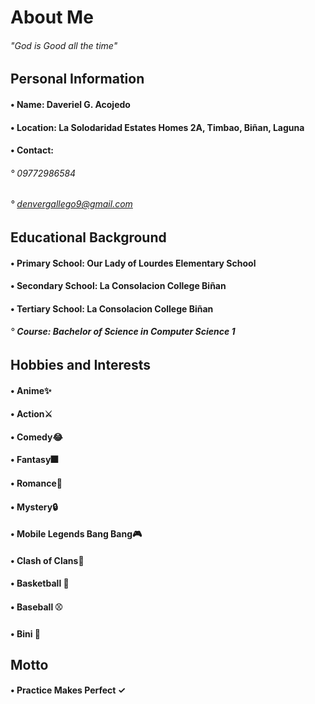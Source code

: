 # About Me 

###### "God is Good all the time"

## Personal Information

#### • **Name**: Daveriel G. Acojedo 
#### • **Location**: La Solodaridad Estates Homes 2A, Timbao, Biñan, Laguna
#### • **Contact**:
###### °  09772986584
###### ° denvergallego9@gmail.com

## Educational Background

#### • **Primary School**: Our Lady of Lourdes Elementary School
#### • **Secondary School**: La Consolacion College Biñan
#### • **Tertiary Schoo**l: La Consolacion College Biñan
###### ° **Course: Bachelor of Science in Computer Science 1**

## Hobbies and Interests

#### • **Anime**✨
#### • **Action**⚔ 
#### • **Comedy**😂
#### • **Fantasy**🎆
#### • **Romance**🥰
#### • **Mystery**🔒
#### • **Mobile Legends Bang Bang**🎮
#### • **Clash of Clans**🧩
#### • **Basketball** 🏀
#### • **Baseball** ⚾
#### • **Bini** 🌸

## Motto

#### • Practice Makes Perfect ✓


